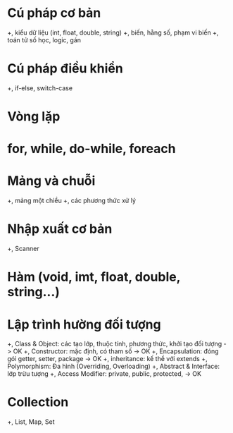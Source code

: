 # Cú pháp cơ bản
+, kiểu dữ liệu (int, float, double, string)
+, biến, hằng số, phạm vi biến
+, toán tử số học, logic, gán
# Cú pháp điều khiển
+, if-else, switch-case
# Vòng lặp
# for, while, do-while, foreach

# Mảng và chuỗi
+, mảng một chiều
+, các phương thức xử lý

# Nhập xuất cơ bản
+, Scanner

# Hàm (void, imt, float, double, string...)

# Lập trình hường đối tượng
+, Class & Object: các tạo lớp, thuộc tính, phương thức, khởi tạo đối tượng -> OK 
+, Constructor: mặc định, có tham số -> OK 
+, Encapsulation: đóng gói getter, setter, package -> OK
+, inheritance: kế thề với extends
+, Polymorphism: Đa hình (Overriding, Overloading)
+, Abstract & Interface: lớp trừu tượng
+, Access Modifier: private, public, protected, -> OK 




# Collection
+, List, Map, Set
